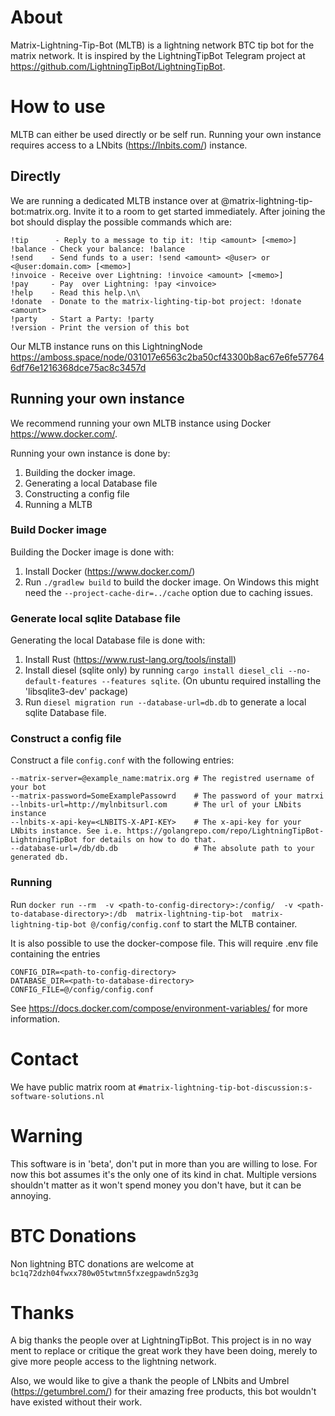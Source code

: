 # About
Matrix-Lightning-Tip-Bot (MLTB) is a lightning network BTC tip bot for the matrix network. It is inspired by the LightningTipBot Telegram project at https://github.com/LightningTipBot/LightningTipBot.

# How to use 

MLTB can either be used directly or be self run. Running your own instance requires access to a LNbits (https://lnbits.com/) instance.

## Directly

We are running a dedicated MLTB instance over at @matrix-lightning-tip-bot:matrix.org. Invite it to a room to get started immediately. After joining the bot should display the possible commands which are:

```
!tip      - Reply to a message to tip it: !tip <amount> [<memo>]
!balance - Check your balance: !balance
!send    - Send funds to a user: !send <amount> <@user> or <@user:domain.com> [<memo>]
!invoice - Receive over Lightning: !invoice <amount> [<memo>]
!pay     - Pay  over Lightning: !pay <invoice>
!help    - Read this help.\n\
!donate  - Donate to the matrix-lighting-tip-bot project: !donate <amount>
!party   - Start a Party: !party
!version - Print the version of this bot
```

Our MLTB instance runs on this LightningNode https://amboss.space/node/031017e6563c2ba50cf43300b8ac67e6fe577646df76e1216368dce75ac8c3457d

## Running your own instance

We recommend running your own MLTB instance using Docker https://www.docker.com/. 

Running your own instance is done by:
1. Building the docker image.
2. Generating a local Database file
3. Constructing a config file
4. Running a MLTB

### Build Docker image
Building the Docker image is done with:
1. Install Docker (https://www.docker.com/)
2. Run `./gradlew build`  to build the docker image. On Windows this might need the `--project-cache-dir=../cache` option due to caching issues.

### Generate local sqlite Database file
Generating the local Database file is done with:
1. Install Rust (https://www.rust-lang.org/tools/install)
2. Install diesel (sqlite only) by running `cargo install diesel_cli --no-default-features --features sqlite`. (On ubuntu required installing the 'libsqlite3-dev' package) 
3. Run `diesel migration run --database-url=db.db` to generate a local sqlite Database file.

### Construct a config file
Construct a file `config.conf` with the following entries:
```
--matrix-server=@example_name:matrix.org # The registred username of your bot
--matrix-password=SomeExamplePassowrd    # The password of your matrxi
--lnbits-url=http://mylnbitsurl.com      # The url of your LNbits instance  
--lnbits-x-api-key=<LNBITS-X-API-KEY>    # The x-api-key for your LNbits instance. See i.e. https://golangrepo.com/repo/LightningTipBot-LightningTipBot for details on how to do that.  
--database-url=/db/db.db                 # The absolute path to your generated db.
```

### Running
Run `docker run --rm  -v <path-to-config-directory>:/config/  -v <path-to-database-directory>:/db  matrix-lightning-tip-bot  matrix-lightning-tip-bot @/config/config.conf` to start the MLTB container. 

It is also possible to use the docker-compose file. This will require .env file containing the entries 
```
CONFIG_DIR=<path-to-config-directory>
DATABASE_DIR=<path-to-database-directory>
CONFIG_FILE=@/config/config.conf
```
See https://docs.docker.com/compose/environment-variables/ for more information.

# Contact 
We have public matrix room at `#matrix-lightning-tip-bot-discussion:s-software-solutions.nl`  

# Warning
This software is in 'beta', don't put in more than you are willing to lose. For now this bot assumes it's the only one of its kind in chat. Multiple versions shouldn't matter as it won't spend money you don't have, but it can be annoying.

# BTC Donations
Non lightning BTC donations are welcome at `bc1q72dzh04fwxx780w05twtmn5fxzegpawdn5zg3g`

# Thanks
A big thanks the people over at LightningTipBot. This project is in no way ment to replace or critique the great work they have been doing, merely to give more people access to the lightning network.

Also, we would like to give a thank the people of LNbits and Umbrel (https://getumbrel.com/) for their amazing free products, this bot wouldn't have existed without their work.  
